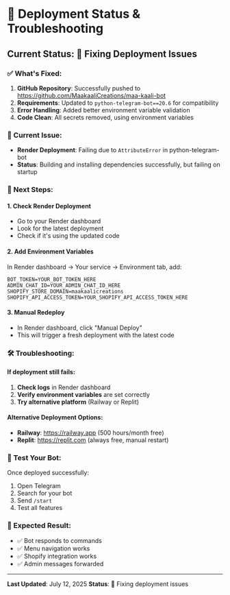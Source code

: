 # 🚀 Deployment Status & Troubleshooting

## Current Status: 🔄 **Fixing Deployment Issues**

### ✅ What's Fixed:
1. **GitHub Repository**: Successfully pushed to https://github.com/MaakaaliCreations/maa-kaali-bot
2. **Requirements**: Updated to `python-telegram-bot==20.6` for compatibility
3. **Error Handling**: Added better environment variable validation
4. **Code Clean**: All secrets removed, using environment variables

### 🔧 Current Issue:
- **Render Deployment**: Failing due to `AttributeError` in python-telegram-bot
- **Status**: Building and installing dependencies successfully, but failing on startup

### 🎯 Next Steps:

#### 1. **Check Render Deployment**
- Go to your Render dashboard
- Look for the latest deployment
- Check if it's using the updated code

#### 2. **Add Environment Variables**
In Render dashboard → Your service → Environment tab, add:
```
BOT_TOKEN=YOUR_BOT_TOKEN_HERE
ADMIN_CHAT_ID=YOUR_ADMIN_CHAT_ID_HERE
SHOPIFY_STORE_DOMAIN=maakaalicreations
SHOPIFY_API_ACCESS_TOKEN=YOUR_SHOPIFY_API_ACCESS_TOKEN_HERE
```

#### 3. **Manual Redeploy**
- In Render dashboard, click "Manual Deploy"
- This will trigger a fresh deployment with the latest code

### 🛠 Troubleshooting:

#### If deployment still fails:
1. **Check logs** in Render dashboard
2. **Verify environment variables** are set correctly
3. **Try alternative platform** (Railway or Replit)

#### Alternative Deployment Options:
- **Railway**: https://railway.app (500 hours/month free)
- **Replit**: https://replit.com (always free, manual restart)

### 📱 Test Your Bot:
Once deployed successfully:
1. Open Telegram
2. Search for your bot
3. Send `/start`
4. Test all features

### 🎉 Expected Result:
- ✅ Bot responds to commands
- ✅ Menu navigation works
- ✅ Shopify integration works
- ✅ Admin messages forwarded

---
**Last Updated**: July 12, 2025
**Status**: 🔄 Fixing deployment issues 